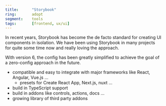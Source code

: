 ```yaml
---
title:      "Storybook"
ring:       adopt
segment:    tools
tags:       [frontend, ux/ui]
---
```


In recent years, Storybook has become the de facto standard for creating UI components in isolation.
We have been using Storybook in many projects for quite some time now and really loving the approach.

With version 6, the config has been greatly simplified to achieve the goal of a zero-config approach in the future.
* compatible and easy to integrate with major frameworks like React, Angular, Vue.js ...
    * presets for Create React App, Next.js, nuxt ...
* build in TypeScript support
* build in addons like controls, actions, docs ...
* growing library of third party addons
